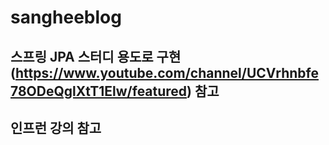 # sangheeblog
## 스프링 JPA 스터디 용도로 구현 (https://www.youtube.com/channel/UCVrhnbfe78ODeQglXtT1Elw/featured) 참고 ##
## 인프런 강의 참고 ##
